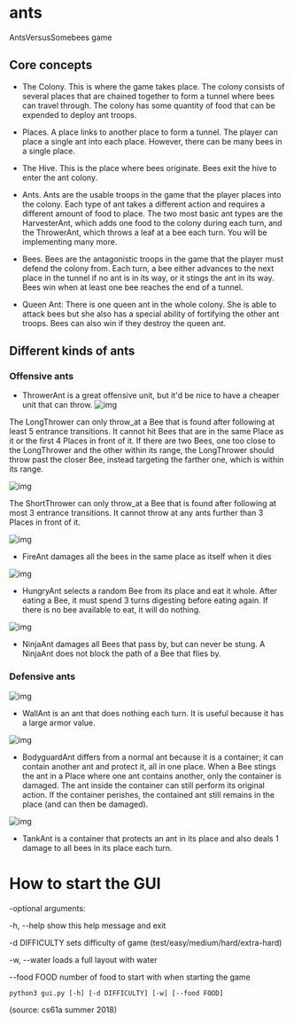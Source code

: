 # ants
AntsVersusSomebees game

## Core concepts
- The Colony. This is where the game takes place. The colony consists of several places that are chained together to form a tunnel where bees can travel through. The colony has some quantity of food that can be expended to deploy ant troops.

- Places. A place links to another place to form a tunnel. The player can place a single ant into each place. However, there can be many bees in a single place.

- The Hive. This is the place where bees originate. Bees exit the hive to enter the ant colony.

- Ants. Ants are the usable troops in the game that the player places into the colony. Each type of ant takes a different action and requires a different amount of food to place. The two most basic ant types are the HarvesterAnt, which adds one food to the colony during each turn, and the ThrowerAnt, which throws a leaf at a bee each turn. You will be implementing many more.

- Bees. Bees are the antagonistic troops in the game that the player must defend the colony from. Each turn, a bee either advances to the next place in the tunnel if no ant is in its way, or it stings the ant in its way. Bees win when at least one bee reaches the end of a tunnel.

- Queen Ant: There is one queen ant in the whole colony. She is able to attack bees but she also has a special ability of fortifying the other ant troops. Bees can also win if they destroy the queen ant.

## Different kinds of ants
### Offensive ants

- ThrowerAnt is a great offensive unit, but it'd be nice to have a cheaper unit that can throw.
![img](https://inst.eecs.berkeley.edu/~cs61a/su18/proj/ants/assets/insects/ant_shortthrower.gif)

The LongThrower can only throw_at a Bee that is found after following at least 5 entrance transitions. It cannot hit Bees that are in the same Place as it or the first 4 Places in front of it. If there are two Bees, one too close to the LongThrower and the other within its range, the LongThrower should throw past the closer Bee, instead targeting the farther one, which is within its range.

![img](https://inst.eecs.berkeley.edu/~cs61a/su18/proj/ants/assets/insects/ant_longthrower.gif)

The ShortThrower can only throw_at a Bee that is found after following at most 3 entrance transitions. It cannot throw at any ants further than 3 Places in front of it.

![img](https://inst.eecs.berkeley.edu/~cs61a/su18/proj/ants/assets/insects/ant_fire.gif)

- FireAnt damages all the bees in the same place as itself when it dies

![img](https://inst.eecs.berkeley.edu/~cs61a/su18/proj/ants/assets/insects/ant_hungry.gif)

- HungryAnt selects a random Bee from its place and eat it whole. After eating a Bee, it must spend 3 turns digesting before eating again. If there is no bee available to eat, it will do nothing.

![img](https://inst.eecs.berkeley.edu/~cs61a/su18/proj/ants/assets/insects/ant_ninja.gif)

- NinjaAnt damages all Bees that pass by, but can never be stung. A NinjaAnt does not block the path of a Bee that flies by.

### Defensive ants

![img](https://inst.eecs.berkeley.edu/~cs61a/su18/proj/ants/assets/insects/ant_wall.gif)

- WallAnt is an ant that does nothing each turn. It is useful because it has a large armor value.

![img](https://inst.eecs.berkeley.edu/~cs61a/su18/proj/ants/assets/insects/ant_bodyguard.gif)
- BodyguardAnt differs from a normal ant because it is a container; it can contain another ant and protect it, all in one place. When a Bee stings the ant in a Place where one ant contains another, only the container is damaged. The ant inside the container can still perform its original action. If the container perishes, the contained ant still remains in the place (and can then be damaged).

![img](https://inst.eecs.berkeley.edu/~cs61a/su18/proj/ants/assets/insects/ant_tank.gif)

- TankAnt is a container that protects an ant in its place and also deals 1 damage to all bees in its place each turn.

# How to start the GUI
-optional arguments:

  -h, --help     show this help message and exit
  
  -d DIFFICULTY  sets difficulty of game (test/easy/medium/hard/extra-hard)
  
  -w, --water    loads a full layout with water
  
  --food FOOD    number of food to start with when starting the game
```
python3 gui.py [-h] [-d DIFFICULTY] [-w] [--food FOOD]
```

(source: cs61a summer 2018)
